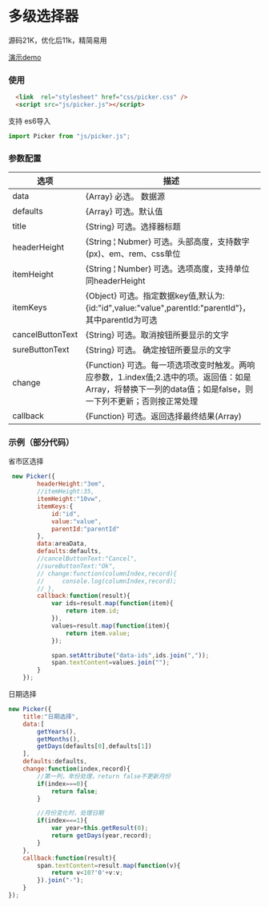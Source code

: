 # 多级选择器

源码21K，优化后11k，精简易用

[演示demo](picker.html)

### 使用

```html
  <link  rel="stylesheet" href="css/picker.css" />
  <script src="js/picker.js"></script>
```

支持 es6导入
```js
import Picker from "js/picker.js";
```

### 参数配置


| 选项                  | 描述                                                                                                                                                                                                                                                                                                                         |
|----------------------------|---------------------------------------------------------------------------------------------------------------------------------------------------------------------------------------------------------------------------------------------------------------------------------------------------------------------------------|
| data | {Array} 必选。 数据源 |
| defaults | {Array} 可选。默认值 |
| title | {String} 可选。选择器标题 |
| headerHeight  | {String &brvbar; Nubmer} 可选。头部高度，支持数字(px)、em、rem、css单位  |
| itemHeight | {String  &brvbar; Number} 可选。选项高度，支持单位同headerHeight |
| itemKeys          | {Object} 可选。指定数据key值,默认为:{id:"id",value:"value",parentId:"parentId"}，其中parentId为可选 |
| cancelButtonText | {String} 可选。取消按钮所要显示的文字 |
| sureButtonText | {String} 可选。 确定按钮所要显示的文字 |
| change  |  {Function} 可选。每一项选项改变时触发。两响应参数，1.index值;2.选中的项。返回值：如是Array，将替换下一列的data值；如是false，则一下列不更新；否则按正常处理 |
| callback       | {Function} 可选。返回选择最终结果(Array) |


### 示例（部分代码）

省市区选择

```js
 new Picker({
        headerHeight:"3em",
        //itemHeight:35,
        itemHeight:"10vw",
        itemKeys:{
            id:"id",
            value:"value",
            parentId:"parentId"
        },
        data:areaData,
        defaults:defaults,
        //cancelButtonText:"Cancel",
        //sureButtonText:"Ok",
        // change:function(columnIndex,record){
        //     console.log(columnIndex,record);
        // },
        callback:function(result){
            var ids=result.map(function(item){
                return item.id;
            }),
            values=result.map(function(item){
                return item.value;
            });

            span.setAttribute("data-ids",ids.join(","));
            span.textContent=values.join("");
        }
    });
```

日期选择

```js
new Picker({
    title:"日期选择",
    data:[
        getYears(),
        getMonths(),
        getDays(defaults[0],defaults[1])
    ],
    defaults:defaults,
    change:function(index,record){
        //第一列，年份处理，return false不更新月份
        if(index===0){
            return false;
        }

        //月份变化时，处理日期
        if(index===1){
            var year=this.getResult(0);
            return getDays(year,record);
        }
    },
    callback:function(result){
        span.textContent=result.map(function(v){
            return v<10?'0'+v:v;
        }).join("-");
    }
});

```





